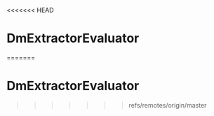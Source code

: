 <<<<<<< HEAD
# DmExtractorEvaluator
=======
# DmExtractorEvaluator
>>>>>>> refs/remotes/origin/master
